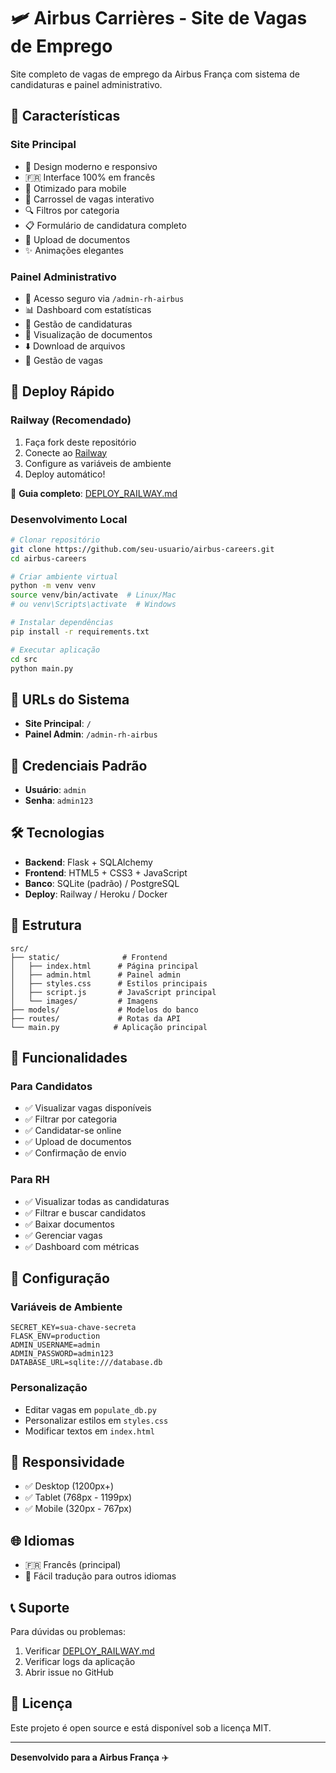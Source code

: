 # 🛩️ Airbus Carrières - Site de Vagas de Emprego

Site completo de vagas de emprego da Airbus França com sistema de candidaturas e painel administrativo.

## 🌟 **Características**

### **Site Principal**
- 🎨 Design moderno e responsivo
- 🇫🇷 Interface 100% em francês
- 📱 Otimizado para mobile
- 🎠 Carrossel de vagas interativo
- 🔍 Filtros por categoria
- 📋 Formulário de candidatura completo
- 📎 Upload de documentos
- ✨ Animações elegantes

### **Painel Administrativo**
- 🔐 Acesso seguro via `/admin-rh-airbus`
- 📊 Dashboard com estatísticas
- 👥 Gestão de candidaturas
- 📄 Visualização de documentos
- ⬇️ Download de arquivos
- 💼 Gestão de vagas

## 🚀 **Deploy Rápido**

### **Railway (Recomendado)**
1. Faça fork deste repositório
2. Conecte ao [Railway](https://railway.app/)
3. Configure as variáveis de ambiente
4. Deploy automático!

📖 **Guia completo**: [DEPLOY_RAILWAY.md](DEPLOY_RAILWAY.md)

### **Desenvolvimento Local**
```bash
# Clonar repositório
git clone https://github.com/seu-usuario/airbus-careers.git
cd airbus-careers

# Criar ambiente virtual
python -m venv venv
source venv/bin/activate  # Linux/Mac
# ou venv\Scripts\activate  # Windows

# Instalar dependências
pip install -r requirements.txt

# Executar aplicação
cd src
python main.py
```

## 🔗 **URLs do Sistema**

- **Site Principal**: `/`
- **Painel Admin**: `/admin-rh-airbus`

## 🔐 **Credenciais Padrão**

- **Usuário**: `admin`
- **Senha**: `admin123`

## 🛠️ **Tecnologias**

- **Backend**: Flask + SQLAlchemy
- **Frontend**: HTML5 + CSS3 + JavaScript
- **Banco**: SQLite (padrão) / PostgreSQL
- **Deploy**: Railway / Heroku / Docker

## 📁 **Estrutura**

```
src/
├── static/              # Frontend
│   ├── index.html      # Página principal
│   ├── admin.html      # Painel admin
│   ├── styles.css      # Estilos principais
│   ├── script.js       # JavaScript principal
│   └── images/         # Imagens
├── models/             # Modelos do banco
├── routes/             # Rotas da API
└── main.py            # Aplicação principal
```

## 🎯 **Funcionalidades**

### **Para Candidatos**
- ✅ Visualizar vagas disponíveis
- ✅ Filtrar por categoria
- ✅ Candidatar-se online
- ✅ Upload de documentos
- ✅ Confirmação de envio

### **Para RH**
- ✅ Visualizar todas as candidaturas
- ✅ Filtrar e buscar candidatos
- ✅ Baixar documentos
- ✅ Gerenciar vagas
- ✅ Dashboard com métricas

## 🔧 **Configuração**

### **Variáveis de Ambiente**
```env
SECRET_KEY=sua-chave-secreta
FLASK_ENV=production
ADMIN_USERNAME=admin
ADMIN_PASSWORD=admin123
DATABASE_URL=sqlite:///database.db
```

### **Personalização**
- Editar vagas em `populate_db.py`
- Personalizar estilos em `styles.css`
- Modificar textos em `index.html`

## 📱 **Responsividade**

- ✅ Desktop (1200px+)
- ✅ Tablet (768px - 1199px)
- ✅ Mobile (320px - 767px)

## 🌐 **Idiomas**

- 🇫🇷 Francês (principal)
- 🔄 Fácil tradução para outros idiomas

## 📞 **Suporte**

Para dúvidas ou problemas:
1. Verificar [DEPLOY_RAILWAY.md](DEPLOY_RAILWAY.md)
2. Verificar logs da aplicação
3. Abrir issue no GitHub

## 📄 **Licença**

Este projeto é open source e está disponível sob a licença MIT.

---

**Desenvolvido para a Airbus França** ✈️

